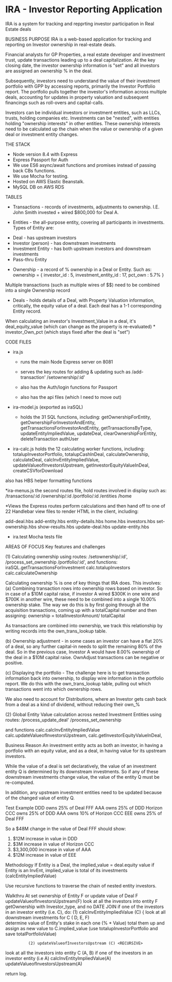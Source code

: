 # IRA - Investor Reporting Application
IRA is a system for tracking and repprting investor participation in Real Estate deals

BUSINESS PURPOSE
IRA is a web-based application for tracking and reporting on Investor ownership in real-estate deals.

Financial analysts for GP Properties, a real estate developer and investment trust, update transactions leading up to a deal capitalization. At the key closing date, the investor ownership information is "set" and all investors are assigned an ownership % in the deal. 

Subsequently, investors need to understand the value of their investment portfolio with GPP by accessing reports, primarily the Investor Portfolio report. The portfolio pulls together the investor's information across multiple deals, accounting for updates in property valuation and subsequent financings such as roll-overs and capital-calls. 

Investors can be individual investors or investment entities, such as LLCs, trusts, holding companies etc. Investments can be "nested",  with entities holding "ownership interests"  in other entities. These ownership interests need to be calculated up the chain when the value or ownership of a given deal or investment entity changes.


THE STACK
* Node version 8.4 with Express
* Express Passport for Auth
* We use ES6 async/await functions and promises instead of passing back CBs functions. 
* We use Mocha for testing.
* Hosted on AWS Elastic Beanstalk. 
* MySQL DB on AWS RDS


TABLES
* Transactions - records of investments, adjustments to ownership. 
I.E. John Smith invested + wired $800,000 for Deal A.

* Entities - the all-purpose entity, covering all participants in investments. Types of Entity are:
- Deal - has upstream investors
- Investor (person) - has downstream investments
- Investment Entity  - has both upstream investors and downstream investments
- Pass-thru Entity

 * Ownership - a record of % ownership in a Deal or Entity. Such as: 
ownership = {
investor_id : 5, 
investment_entity_id : 17, 
pct_own : 5.7%
}

Multiple transactions (such as multiple wires of $$) need to be combined into a single Ownership record

* Deals - holds details of a Deal, with Property Valuation information, critically, the equity value of a deal. Each deal has a 1-1 corresponding Entity record.

When calculating an investor's Investment_Value in a deal, it's deal_equity_value (which can change as the property is re-evaluated) * investor_Own_pct (which stays fixed after the deal is "set")


CODE FILES
* ira.js  
	* runs the main Node Express server on 8081
	* serves the key routes for adding & updating such as 
			/add-transaction'
/setownership/:id'

	* also has the Auth/login functions for Passport
	* also has the api files (which I need to move out)

* ira-model.js (exported as iraSQL)
	* holds the 31 SQL functions, including: 
			  getOwnershipForEntity,
  getOwnershipForInvestorAndEntity,
  getTransactionsForInvestorAndEntity,
  getTransactionsByType,
  updateEntityImpliedValue,
  updateDeal,
  clearOwnershipForEntity,
  deleteTransaction
  authUser


* ira-calc.js
	holds the 12 calculating worker functions, including:
  totalupInvestorPortfolio,
  totalupCashInDeal,
  calculateOwnership,
  calculateDeal,
  calcInvEntityImpliedValue,
  updateValueofInvestorsUpstream,
  getInvestorEquityValueInDeal,
  createCSVforDownload
	
also has HBS helper formatting functions

*ira-menus.js 
	the second routes file, hold routes involved in display such as:
			/transactions/:id
/ownership/:id
/portfolio/:id
/entities
/home


*Views
the Express routes perform calculations and then hand off to one of 22 Handlebar view files to render HTML in the client, including:

add-deal.hbs
add-entity.hbs
entity-details.hbs
home.hbs
investors.hbs
set-ownership.hbs
show-results.hbs
update-deal.hbs
update-entity.hbs

* ira.test
	Mocha tests file


AREAS OF FOCUS
 Key features and challenges

(1) Calculating ownership 
using routes:
/setownership/:id', 
/process_set_ownership
/portfolio/:id', 
and functions:
iraSQL.getTransactionsForInvestment
calc.totalupInvestors
calc.calculateOwnership
	
Calculating ownership % is one of key things that IRA does. This involves:  
(a) Combining transaction rows into ownership rows  based on investor. So in case of a $10M capital raise, if investor A wired $300K in one wire and $700K in another wire, these need to be combined into a single 10.00% ownership stake.
The way we do this is by first going through all the acquisition transactions, coming up with a totalCapital number and then assigning: 
ownership = totalInvestorAmount/  totalCapital

As transactions are combined into ownership, we track this relationship by writing records into the own_trans_lookup table.

(b) Ownership adjustment - in some cases an investor can have a flat 20% of a deal, so any further capital-in needs to split the remaining 80% of the deal. So in the previous case, Investor A would have 8.00% ownership of the deal in a $10M capital raise. OwnAdjust transactions can be negative or positive.

(c) Displaying the portfolio - The challenge here is to get transaction information back into ownership, to display wire information in the portfolio report.  We do this with the own_trans_lookup table, pulling out which transactions went into which ownership rows.

We also need to account for Distributions, where an Investor gets cash back from a deal as a kind of dividend, without reducing their own_%

		
(2) Global Entity Value calculation across nested Investment Entities
using routes:
/process_update_deal'
/process_set_ownership

and functions
  calc.calcInvEntityImpliedValue
  calc.updateValueofInvestorsUpstream,
  calc.getInvestorEquityValueInDeal,


Business Reason 
An investment entity acts as both an investor, in having a portfolio with an equity value, and as a  deal, in having value for its upstream investors. 

While the value of a deal is set declaratively, the value of an investment entity Q is determined by its downstream investments.  So if any of these downstream investments change value,  the value of the entity Q must be re-computed.

 In addition, any upstream investment entities need to be updated because of the changed 
 value of entity Q.

Test Example
DDD  owns 25% of Deal FFF
AAA owns 25% of DDD
Horizon CCC owns 25% of DDD
AAA owns 10% of Horizon CCC
EEE owns 25% of Deal FFF
                             
So a $48M change in the value of  Deal FFF should show:
1)  $12M increase in value in DDD    
2)  $3M increase in value of Horizon CCC
3) $3,300,000 increase in value of AAA
4) $12M increase in value of EEE   

Methodology
If Entity is a Deal, the implied_value = deal.equity value
if Entity is an InvEnt, implied_value is total of its investments (calcEntityImpliedValue)

Use recursive functions to traverse the chain of nested entity investors. 


Walkthru 
At set ownership of Entity F or update value of Deal F
  updateValueofInvestorsUpstream(F) 
look at all the investors into entity F
getOwnership with Investor_type, and no DATE JOIN
if one of the investors in an investor entity (i.e. C), do:
      			 (1) calcInvEntityImpliedValue (C) {
	look at all downstream investments for C ( D, E, F)      
determine value of Entity's stake in each one (% * Value)
total them up and assign as new value to C.implied_value
(use totalupInvestorPortfolio and save totalPortfolioValue)                

              (2) updateValueofInvestorsUpstream (C) <RECURSIVE>
look at all the investors into entity C (A, B)
if one of the investors in an investor entity (i.e A)
 	calcInvEntityImpliedValue(A) 
 	updateValueofInvestorsUpstream(A) <RECURSIVE>
                          				
return log.



